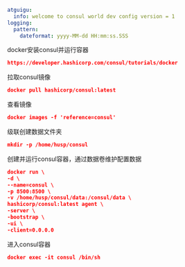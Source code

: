 ```yaml
atguigu:
  info: welcome to consul world dev config version = 1
logging:
  pattern:
    dateformat: yyyy-MM-dd HH:mm:ss.SSS
```

docker安装consul并运行容器

```json
https://developer.hashicorp.com/consul/tutorials/docker
```

拉取consul镜像
```json
docker pull hashicorp/consul:latest
```

查看镜像
```json
docker images -f 'reference=consul'
```

级联创建数据文件夹
```json
mkdir -p /home/husp/consul
```

创建并运行consul容器，通过数据卷维护配置数据
```json
docker run \
-d \
--name=consul \
-p 8500:8500 \
-v /home/husp/consul/data:/consul/data \
hashicorp/consul:latest agent \
-server \
-bootstrap \
-ui \
-client=0.0.0.0
```

进入consul容器

```json
docker exec -it consul /bin/sh
```